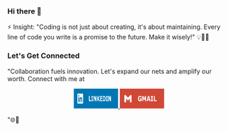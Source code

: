 ### Hi there 👋
⚡ Insight: "Coding is not just about creating, it's about maintaining. Every line of code you write is a promise to the future. Make it wisely!" 💡👩‍💻
### Let's Get Connected
"Collaboration fuels innovation. Let's expand our nets and amplify our worth. Connect with me at  
<p align="center">
  <a href="https://www.linkedin.com/in/ajitha-developer/">
    <img src="LINKEDIN.jpg" alt="LinkedIn" style="width: 100px; height: 45px;">
  </a>
  <a href="ajitha7472@gmail.com">
    <img src="GMAIL.jpg" alt="Gmail" style="width: 100px; height: 45px;">
  </a>
</p>

"🌐🚀
